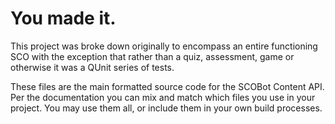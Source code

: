 # You made it.

This project was broke down originally to encompass an entire functioning SCO with the exception that rather than a quiz, assessment, game or otherwise it was a QUnit series of tests.

These files are the main formatted source code for the SCOBot Content API.  Per the documentation you can mix and match which files you use in your project.  You may use them all, or include them in your own build processes.
